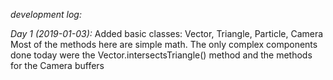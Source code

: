 _development log:_

*Day 1 (2019-01-03):*
Added basic classes: Vector, Triangle, Particle, Camera
Most of the methods here are simple math. The only complex components done today were the Vector.intersectsTriangle() method and the methods for the Camera buffers